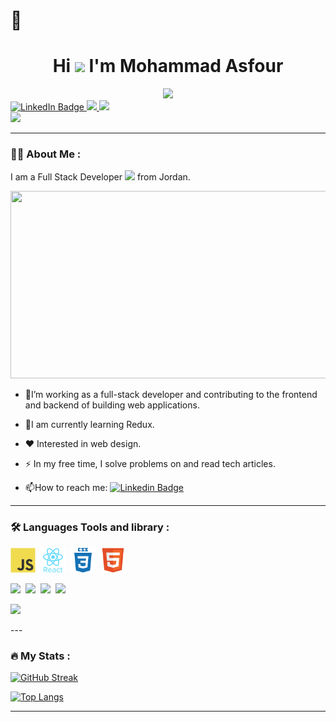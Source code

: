 <h1 >🐤
 <h1 align="center">Hi <img src="https://media.giphy.com/media/hvRJCLFzcasrR4ia7z/giphy.gif" width="30px"/> I'm Mohammad Asfour</h1>
  
</h1>
<div id="header" align="center">
  <img src="https://media.giphy.com/media/M9gbBd9nbDrOTu1Mqx/giphy.gif" width="100"/>
</div>

<div id="badges">

  <a href="https://www.linkedin.com/in/mohammad-asfour-/">
    <img src="https://img.shields.io/badge/LinkedIn-blue?style=for-the-badge&logo=linkedin&logoColor=white" alt="LinkedIn Badge"/>
  </a>
  <a href="mohammad.asfo@gmail.com">
   <img src="https://img.shields.io/badge/Gmail-D14836?style=for-the-badge&logo=gmail&logoColor=white" />
  </a>
  <img src="https://img.shields.io/badge/Twitter-1DA1F2?style=for-the-badge&logo=twitter&logoColor=white" />
</div>
<img src="https://hits.seeyoufarm.com/api/count/incr/badge.svg?url=https%3A%2F%2Fgithub.com%2F{AsfourMohammad}1212%2Fhit-counter" />

---

### :technologist: About Me :
I am a Full Stack Developer <img src="https://media.giphy.com/media/WUlplcMpOCEmTGBtBW/giphy.gif" width="30"> from Jordan. &nbsp;
<div align="center">
  <img src="https://media.giphy.com/media/dWesBcTLavkZuG35MI/giphy.gif" width="600" height="300"/>
  
</div>


- :telescope:I’m working as a full-stack developer and contributing to the frontend and backend of building web applications.
- :seedling:I am currently learning Redux.
- ❤️ Interested in web design.

- :zap: In my free time, I solve problems on and read tech articles.

- :mailbox:How to reach me: [![Linkedin Badge](https://img.shields.io/badge/-Mohammad-blue?style=flat&logo=Linkedin&logoColor=white)](https://www.linkedin.com/in/mohammad-asfour-/)
---

### :hammer_and_wrench: Languages  Tools and library :
<div>
<img src="https://github.com/devicons/devicon/blob/master/icons/javascript/javascript-original.svg" title="JavaScript" alt="JavaScript" width="40" height="40"/>&nbsp;
  <img src="https://github.com/devicons/devicon/blob/master/icons/react/react-original-wordmark.svg" title="React" alt="React" width="40" height="40"/>&nbsp;
  <img src="https://github.com/devicons/devicon/blob/master/icons/css3/css3-plain-wordmark.svg"  title="CSS3" alt="CSS" width="40" height="40"/>&nbsp;
  <img src="https://github.com/devicons/devicon/blob/master/icons/html5/html5-original.svg" title="HTML5" alt="HTML" width="40" height="40"/>&nbsp;
  
  <img src="https://img.shields.io/badge/MongoDB-4EA94B?style=for-the-badge&logo=mongodb&logoColor=white" />&nbsp;
  <img src="https://img.shields.io/badge/Express.js-000000?style=for-the-badge&logo=express&logoColor=white" />&nbsp;
  <img src="https://img.shields.io/badge/Node.js-339933?style=for-the-badge&logo=nodedotjs&logoColor=white" />&nbsp;
 <img src="https://img.shields.io/badge/jQuery-0769AD?style=for-the-badge&logo=jquery&logoColor=white"/>&nbsp;
 &nbsp;
  &nbsp;
  
  <img src="https://img.shields.io/badge/Postman-FF6C37?style=for-the-badge&logo=Postman&logoColor=white" />&nbsp;

 
</div>
---

### :fire: My Stats :
[![GitHub Streak](http://github-readme-streak-stats.herokuapp.com?user=AsfourMohammad)](https://git.io/streak-stats)

[![Top Langs](https://github-readme-stats.vercel.app/api/top-langs/?username=AsfourMohammad)](https://github.com/anuraghazra/github-readme-stats)

---


 

